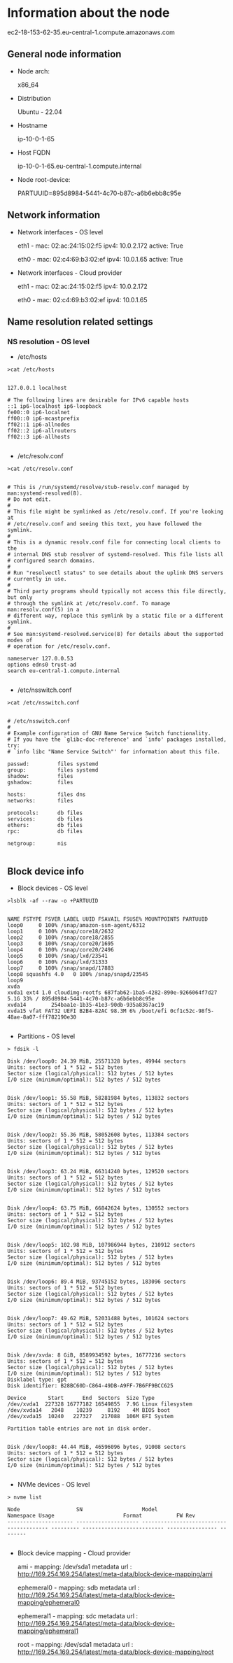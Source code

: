 # Information about the node  
ec2-18-153-62-35.eu-central-1.compute.amazonaws.com
## General node information
- Node arch:  

  x86_64
- Distribution 

  Ubuntu -  22.04 

- Hostname 
  
  ip-10-0-1-65

- Host FQDN 
  
  ip-10-0-1-65.eu-central-1.compute.internal

- Node root-device:

  PARTUUID=895d8984-5441-4c70-b87c-a6b6ebb8c95e

## Network information

- Network interfaces -  OS level

  eth1 - mac: 02:ac:24:15:02:f5 ipv4: 10.0.2.172 active: True 

  eth0 - mac: 02:c4:69:b3:02:ef ipv4: 10.0.1.65 active: True 

 

- Network interfaces - Cloud provider

  eth1 - mac: 02:ac:24:15:02:f5 ipv4: 10.0.2.172 

  eth0 - mac: 02:c4:69:b3:02:ef ipv4: 10.0.1.65 

 

## Name resolution related settings 

### NS resolution - OS level 

- /etc/hosts

```
>cat /etc/hosts 


127.0.0.1 localhost

# The following lines are desirable for IPv6 capable hosts
::1 ip6-localhost ip6-loopback
fe00::0 ip6-localnet
ff00::0 ip6-mcastprefix
ff02::1 ip6-allnodes
ff02::2 ip6-allrouters
ff02::3 ip6-allhosts
 
```

- /etc/resolv.conf

```
>cat /etc/resolv.conf 


# This is /run/systemd/resolve/stub-resolv.conf managed by man:systemd-resolved(8).
# Do not edit.
#
# This file might be symlinked as /etc/resolv.conf. If you're looking at
# /etc/resolv.conf and seeing this text, you have followed the symlink.
#
# This is a dynamic resolv.conf file for connecting local clients to the
# internal DNS stub resolver of systemd-resolved. This file lists all
# configured search domains.
#
# Run "resolvectl status" to see details about the uplink DNS servers
# currently in use.
#
# Third party programs should typically not access this file directly, but only
# through the symlink at /etc/resolv.conf. To manage man:resolv.conf(5) in a
# different way, replace this symlink by a static file or a different symlink.
#
# See man:systemd-resolved.service(8) for details about the supported modes of
# operation for /etc/resolv.conf.

nameserver 127.0.0.53
options edns0 trust-ad
search eu-central-1.compute.internal
 
```

- /etc/nsswitch.conf

```
>cat /etc/nsswitch.conf 


# /etc/nsswitch.conf
#
# Example configuration of GNU Name Service Switch functionality.
# If you have the `glibc-doc-reference' and `info' packages installed, try:
# `info libc "Name Service Switch"' for information about this file.

passwd:         files systemd
group:          files systemd
shadow:         files
gshadow:        files

hosts:          files dns
networks:       files

protocols:      db files
services:       db files
ethers:         db files
rpc:            db files

netgroup:       nis
 
```

 

## Block device info
- Block devices  -  OS level 

```
>lsblk -af --raw -o +PARTUUID


NAME FSTYPE FSVER LABEL UUID FSAVAIL FSUSE% MOUNTPOINTS PARTUUID
loop0     0 100% /snap/amazon-ssm-agent/6312 
loop1     0 100% /snap/core18/2632 
loop2     0 100% /snap/core18/2855 
loop3     0 100% /snap/core20/1695 
loop4     0 100% /snap/core20/2496 
loop5     0 100% /snap/lxd/23541 
loop6     0 100% /snap/lxd/31333 
loop7     0 100% /snap/snapd/17883 
loop8 squashfs 4.0   0 100% /snap/snapd/23545 
loop9        
xvda        
xvda1 ext4 1.0 cloudimg-rootfs 687fab62-1ba5-4282-890e-9266064f7d27 5.1G 33% / 895d8984-5441-4c70-b87c-a6b6ebb8c95e
xvda14        254baa1e-1b35-41e3-90db-935a8367ac19
xvda15 vfat FAT32 UEFI B2B4-82AC 98.3M 6% /boot/efi 0cf1c52c-98f5-48ae-8a07-fff782190e30
 
```
- Partitions - OS level

```
> fdsik -l

Disk /dev/loop0: 24.39 MiB, 25571328 bytes, 49944 sectors
Units: sectors of 1 * 512 = 512 bytes
Sector size (logical/physical): 512 bytes / 512 bytes
I/O size (minimum/optimal): 512 bytes / 512 bytes


Disk /dev/loop1: 55.58 MiB, 58281984 bytes, 113832 sectors
Units: sectors of 1 * 512 = 512 bytes
Sector size (logical/physical): 512 bytes / 512 bytes
I/O size (minimum/optimal): 512 bytes / 512 bytes


Disk /dev/loop2: 55.36 MiB, 58052608 bytes, 113384 sectors
Units: sectors of 1 * 512 = 512 bytes
Sector size (logical/physical): 512 bytes / 512 bytes
I/O size (minimum/optimal): 512 bytes / 512 bytes


Disk /dev/loop3: 63.24 MiB, 66314240 bytes, 129520 sectors
Units: sectors of 1 * 512 = 512 bytes
Sector size (logical/physical): 512 bytes / 512 bytes
I/O size (minimum/optimal): 512 bytes / 512 bytes


Disk /dev/loop4: 63.75 MiB, 66842624 bytes, 130552 sectors
Units: sectors of 1 * 512 = 512 bytes
Sector size (logical/physical): 512 bytes / 512 bytes
I/O size (minimum/optimal): 512 bytes / 512 bytes


Disk /dev/loop5: 102.98 MiB, 107986944 bytes, 210912 sectors
Units: sectors of 1 * 512 = 512 bytes
Sector size (logical/physical): 512 bytes / 512 bytes
I/O size (minimum/optimal): 512 bytes / 512 bytes


Disk /dev/loop6: 89.4 MiB, 93745152 bytes, 183096 sectors
Units: sectors of 1 * 512 = 512 bytes
Sector size (logical/physical): 512 bytes / 512 bytes
I/O size (minimum/optimal): 512 bytes / 512 bytes


Disk /dev/loop7: 49.62 MiB, 52031488 bytes, 101624 sectors
Units: sectors of 1 * 512 = 512 bytes
Sector size (logical/physical): 512 bytes / 512 bytes
I/O size (minimum/optimal): 512 bytes / 512 bytes


Disk /dev/xvda: 8 GiB, 8589934592 bytes, 16777216 sectors
Units: sectors of 1 * 512 = 512 bytes
Sector size (logical/physical): 512 bytes / 512 bytes
I/O size (minimum/optimal): 512 bytes / 512 bytes
Disklabel type: gpt
Disk identifier: B28BC60D-C864-49DB-A9FF-7B6FF9BCC625

Device       Start      End  Sectors  Size Type
/dev/xvda1  227328 16777182 16549855  7.9G Linux filesystem
/dev/xvda14   2048    10239     8192    4M BIOS boot
/dev/xvda15  10240   227327   217088  106M EFI System

Partition table entries are not in disk order.


Disk /dev/loop8: 44.44 MiB, 46596096 bytes, 91008 sectors
Units: sectors of 1 * 512 = 512 bytes
Sector size (logical/physical): 512 bytes / 512 bytes
I/O size (minimum/optimal): 512 bytes / 512 bytes
 

```
- NVMe devices - OS level

```
> nvme list

Node                  SN                   Model                                    Namespace Usage                      Format           FW Rev  
--------------------- -------------------- ---------------------------------------- --------- -------------------------- ---------------- --------
 

```
 
 
- Block device mapping - Cloud provider


  ami - mapping: /dev/sda1 metadata url : http://169.254.169.254/latest/meta-data/block-device-mapping/ami 

  ephemeral0 - mapping: sdb metadata url : http://169.254.169.254/latest/meta-data/block-device-mapping/ephemeral0 

  ephemeral1 - mapping: sdc metadata url : http://169.254.169.254/latest/meta-data/block-device-mapping/ephemeral1 

  root - mapping: /dev/sda1 metadata url : http://169.254.169.254/latest/meta-data/block-device-mapping/root 

 